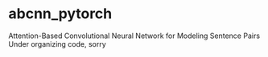 # abcnn_pytorch
Attention-Based Convolutional Neural Network for Modeling Sentence Pairs
Under organizing code, sorry
